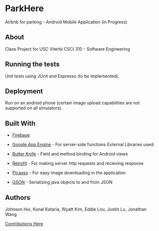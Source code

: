 # ParkHere

Airbnb for parking - Android Mobile Application (in Progress)

## About

Class Project for USC Viterbi CSCI 310 - Software Engineering

## Running the tests

Unit tests using JUnit and Espresso (to be implemented).

## Deployment

Run on an android phone (certain image upload capabilities are not supported on all simulators).

## Built With

* [Firebase](https://firebase.google.com/)
* [Google App Engine](https://cloud.google.com/appengine/) - For server-side functions
External Libraries used: 

* [Butter Knife](http://jakewharton.github.io/butterknife/) - Field and method binding for Android views 
* [Retrofit](https://square.github.io/retrofit/) - For making server http requests and recieving response
* [Picasso](http://square.github.io/picasso/) - For easy image downloading in the application
* [GSON](https://github.com/google/gson) - Serializing java objects to and from JSON

## Authors
Johnson Hui, Kunal Kataria, Wyatt Kim, Eddie Lou, Justin Lu, Jonathan Wang

[Contributions Here](https://github.com/kunalkataria/ParkHere/graphs/contributors)

